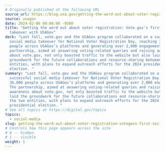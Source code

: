 ```yaml
---
# Originally published at the following URL
source_url: https://blog.usa.gov/getting-the-word-out-about-voter-registration-vote.govs-first-social-media-takeover-with-usagov
source: usagov
date: 2024-02-06 00:00:00 -0500
title: "Getting the word out about voter registration: Vote.gov's first social media
  takeover with USAGov"
deck: "Last fall, vote.gov and the USAGov program collaborated on a successful
  social media takeover for National Voter Registration Day, reaching 36,000
  people across USAGov’s platforms and generating over 2,000 engagements. The
  partnership, aimed at answering voting-related queries and raising awareness
  about vote.gov, not only boosted traffic to the website but also laid the
  groundwork for the future collaborations and resource-sharing between the two
  entities, with plans to expand outreach efforts for the 2024 presidential
  election. "
summary: "Last fall, vote.gov and the USAGov program collaborated on a
  successful social media takeover for National Voter Registration Day, reaching
  36,000 people across USAGov’s platforms and generating over 2,000 engagements.
  The partnership, aimed at answering voting-related queries and raising
  awareness about vote.gov, not only boosted traffic to the website but also
  laid the groundwork for the future collaborations and resource-sharing between
  the two entities, with plans to expand outreach efforts for the 2024
  presidential election. "
# See all topics at https://digital.gov/topics
topics:
  - social-media
slug: getting-the-word-out-about-voter-registration-votegovs-first-social-media-takeover-with-usagov
# Controls how this page appears across the site
# 0 -- hidden
# 1 -- visible
weight: 1
---
```

